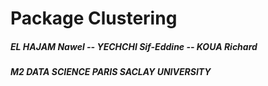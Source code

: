 # Package Clustering

##### EL HAJAM Nawel -- YECHCHI Sif-Eddine -- KOUA Richard

##### M2 DATA SCIENCE PARIS SACLAY UNIVERSITY



